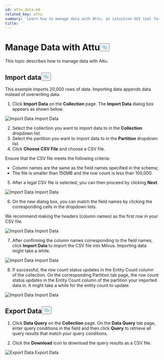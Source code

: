 ```yaml
---
id: attu_data.md
related_key: attu
summary: 'Learn how to manage data with Attu, an intuitive GUI tool for Milvus.'
title: ''
---
```

<h1 id="Manage-Data-with-Attu" class="common-anchor-header">Manage Data with Attu<button data-href="#Manage-Data-with-Attu" class="anchor-icon" translate="no">
      <svg translate="no"
        aria-hidden="true"
        focusable="false"
        height="20"
        version="1.1"
        viewBox="0 0 16 16"
        width="16"
      >
        <path
          fill="#0092E4"
          fill-rule="evenodd"
          d="M4 9h1v1H4c-1.5 0-3-1.69-3-3.5S2.55 3 4 3h4c1.45 0 3 1.69 3 3.5 0 1.41-.91 2.72-2 3.25V8.59c.58-.45 1-1.27 1-2.09C10 5.22 8.98 4 8 4H4c-.98 0-2 1.22-2 2.5S3 9 4 9zm9-3h-1v1h1c1 0 2 1.22 2 2.5S13.98 12 13 12H9c-.98 0-2-1.22-2-2.5 0-.83.42-1.64 1-2.09V6.25c-1.09.53-2 1.84-2 3.25C6 11.31 7.55 13 9 13h4c1.45 0 3-1.69 3-3.5S14.5 6 13 6z"
        ></path>
      </svg>
    </button></h1><p>This topic describes how to manage data with Attu.</p>
<h2 id="Import-data" class="common-anchor-header">Import data<button data-href="#Import-data" class="anchor-icon" translate="no">
      <svg translate="no"
        aria-hidden="true"
        focusable="false"
        height="20"
        version="1.1"
        viewBox="0 0 16 16"
        width="16"
      >
        <path
          fill="#0092E4"
          fill-rule="evenodd"
          d="M4 9h1v1H4c-1.5 0-3-1.69-3-3.5S2.55 3 4 3h4c1.45 0 3 1.69 3 3.5 0 1.41-.91 2.72-2 3.25V8.59c.58-.45 1-1.27 1-2.09C10 5.22 8.98 4 8 4H4c-.98 0-2 1.22-2 2.5S3 9 4 9zm9-3h-1v1h1c1 0 2 1.22 2 2.5S13.98 12 13 12H9c-.98 0-2-1.22-2-2.5 0-.83.42-1.64 1-2.09V6.25c-1.09.53-2 1.84-2 3.25C6 11.31 7.55 13 9 13h4c1.45 0 3-1.69 3-3.5S14.5 6 13 6z"
        ></path>
      </svg>
    </button></h2><p>This example imports 20,000 rows of data. Importing data appends data instead of overwriting data.</p>
<ol>
<li>Click <strong>Import Data</strong> on the <strong>Collection</strong> page. The <strong>Import Data</strong> dialog box appears as shown below.</li>
</ol>
<p>
  <span class="img-wrapper">
    <img translate="no" src="/docs/v2.0.x/assets/attu/insight_data1.png" alt="Import Data" class="doc-image" id="import-data" />
    <span>Import Data</span>
  </span>
</p>
<ol start="2">
<li>Select the collection you want to import data to in the <strong>Collection</strong> dropdown list.</li>
<li>Select the partition you want to import data to in the <strong>Partition</strong> dropdown list.</li>
<li>Click <strong>Choose CSV File</strong> and choose a CSV file.</li>
</ol>
<div class="alert note"> Ensure that the CSV file meets the following criteria:
<ul>
<li>Column names are the same as the field names specified in the schema;</li>
<li>The file is smaller than 150MB and the row count is less than 100,000.</li>
</ul>
</div>
<ol start="5">
<li>After a legal CSV file is selected, you can then proceed by clicking <strong>Next</strong>.</li>
</ol>
<p>
  <span class="img-wrapper">
    <img translate="no" src="/docs/v2.0.x/assets/attu/insight_data2.png" alt="Import Data" class="doc-image" id="import-data" />
    <span>Import Data</span>
  </span>
</p>
<ol start="6">
<li>On the new dialog box, you can match the field names by clicking the corresponding cells in the dropdown lists.</li>
</ol>
<div class="alert note">
We recommend making the headers (column names) as the first row in your CSV file.
</div>
<p>
  <span class="img-wrapper">
    <img translate="no" src="/docs/v2.0.x/assets/attu/insight_data3.png" alt="Import Data" class="doc-image" id="import-data" />
    <span>Import Data</span>
  </span>
</p>
<ol start="7">
<li>After confirming the column names corresponding to the field names, click <strong>Import Data</strong> to import the CSV file into Milvus. Importing data might take a while.</li>
</ol>
<p>
  <span class="img-wrapper">
    <img translate="no" src="/docs/v2.0.x/assets/attu/insight_data4.png" alt="Import Data" class="doc-image" id="import-data" />
    <span>Import Data</span>
  </span>
</p>
<ol start="8">
<li>If successful, the row count status updates in the Entity Count column of the collection. On the corresponding Partition tab page, the row count status updates in the Entity Count column of the partition your imported data in. It might take a while for the entity count to update.</li>
</ol>
<p>
  <span class="img-wrapper">
    <img translate="no" src="/docs/v2.0.x/assets/attu/insight_data5.png" alt="Import Data" class="doc-image" id="import-data" />
    <span>Import Data</span>
  </span>
</p>
<h2 id="Export-Data" class="common-anchor-header">Export Data<button data-href="#Export-Data" class="anchor-icon" translate="no">
      <svg translate="no"
        aria-hidden="true"
        focusable="false"
        height="20"
        version="1.1"
        viewBox="0 0 16 16"
        width="16"
      >
        <path
          fill="#0092E4"
          fill-rule="evenodd"
          d="M4 9h1v1H4c-1.5 0-3-1.69-3-3.5S2.55 3 4 3h4c1.45 0 3 1.69 3 3.5 0 1.41-.91 2.72-2 3.25V8.59c.58-.45 1-1.27 1-2.09C10 5.22 8.98 4 8 4H4c-.98 0-2 1.22-2 2.5S3 9 4 9zm9-3h-1v1h1c1 0 2 1.22 2 2.5S13.98 12 13 12H9c-.98 0-2-1.22-2-2.5 0-.83.42-1.64 1-2.09V6.25c-1.09.53-2 1.84-2 3.25C6 11.31 7.55 13 9 13h4c1.45 0 3-1.69 3-3.5S14.5 6 13 6z"
        ></path>
      </svg>
    </button></h2><ol>
<li><p>Click <strong>Data Query</strong> on the <strong>Collection</strong> page. On the <strong>Data Query</strong> tab page, enter query conditions in the field and then click <strong>Query</strong> to retrieve all query results that match your query conditions.</p></li>
<li><p>Click the <strong>Download</strong> icon to download the query results as a CSV file.</p></li>
</ol>
<p>
  <span class="img-wrapper">
    <img translate="no" src="/docs/v2.0.x/assets/attu/insight_data6.png" alt="Export Data" class="doc-image" id="export-data" />
    <span>Export Data</span>
  </span>
</p>
